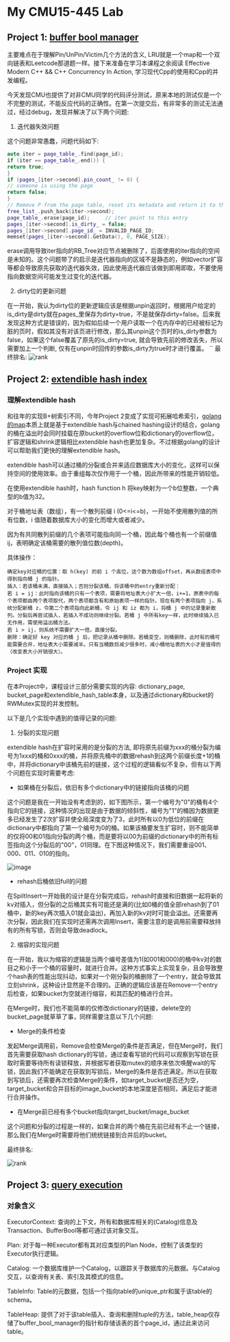 # My CMU15-445 Lab

## Project 1: [buffer bool manager][link1]
[link1]: https://15445.courses.cs.cmu.edu/fall2021/project1/

主要难点在于理解Pin/UnPin/Victim几个方法的含义, LRU就是一个map和一个双向链表和Leetcode那道题一样。接下来准备在学习本课程之余阅读 Effective Modern C++ && C++ Concurrency In Action, 学习现代Cpp的使用和Cpp的并发编程。

今天发现CMU也提供了对非CMU同学的代码评分测试，原来本地的测试仅是一个不完整的测试，不能反应代码的正确性。在第一次提交后，有非常多的测试无法通过，经过debug，发现并解决了以下两个问题:

1. 迭代器失效问题

这个问题非常愚蠢，问题代码如下:
```c++
auto iter = page_table_.find(page_id);
if (iter == page_table_.end()) {
return true;
}
if (pages_[iter->second].pin_count_ != 0) {
// someone is using the page
return false;
}
// Remove P from the page table, reset its metadata and return it to the free list.
free_list_.push_back(iter->second);
page_table_.erase(page_id);     // iter point to this entry
pages_[iter->second].is_dirty_ = false;
pages_[iter->second].page_id_ = INVALID_PAGE_ID;
memset(pages_[iter->second].GetData(), 0, PAGE_SIZE);
```
erase调用导致iter指向的RB_Tree对应节点被删除了，后面使用的iter指向的空间是未知的。这个问题带了的启示是迭代器指向的区域不是静态的，例如vector扩容等都会导致原先获取的迭代器失效，因此使用迭代器应该做到即用即取，不要使用指向数据空间可能发生过变化的迭代器。

2. dirty位的更新问题

在一开始，我认为dirty位的更新逻辑应该是根据unpin返回时，根据用户给定的is_dirty是dirty就在pages_里保存为dirty=true，不是就保存dirty=false。后来我发现这种方式是错误的，因为假如后续一个用户读取一个在内存中的已经被标记为脏的页时，假如其没有对该页进行修改，那么其unpin这个页时的is_dirty参数为false，如果这个false覆盖了原先的is_dirty=true,
就会导致先前的修改丢失，所以需要加上一个判断, 仅有在unpin时回传的参数is_dirty为true时才进行覆盖。
``
最终排名:
![rank](img/p1_1.jpg)


## Project 2: [extendible hash index][link2]

[link2]: https://15445.courses.cs.cmu.edu/fall2021/project2/

### 理解extendible hash

和往年的实现B+树索引不同，今年Project 2变成了实现可拓展哈希索引，[golang的map][link3]本质上就是基于extendible hash与chained hashing设计的结合，golang的桶在溢出时会同时挂载在原bucket的overflow位和dictionary的overflow位，扩容逻辑和shrink逻辑相比extendible hash也更加复杂。不过根据golang的设计可以帮助我们更快的理解extendible hash。

[link3]: https://www.qcrao.com/2019/05/22/dive-into-go-map/

extendible hash可以通过桶的分裂或合并来适应数据库大小的变化，这样可以保持空间的使用效率。由于重组每次仅作用于一个桶，因此所带来的性能开销较低。

在使用extendible hash时，hash function h 将key映射为一个b位整数，一个典型的b值为32。

对于桶地址表（数组），有一个散列前缀 i (0<=i<=b)，一开始不使用散列值的所有位数，i 值随着数据库大小的变化而增大或者减少。

因为有共同散列前缀的几个表项可能指向同一个桶，因此每个桶也有一个前缀值 ij，表明确定该桶需要的散列值位数(depth)。

具体操作：

```
确定key对应桶的位置：取 h(key) 的前 i 个高位，这个数为数组offset，再从数组表项中得到指向桶 j 的指针。
插入：若该桶未满，直接插入；否则分裂该桶，将该桶中的entry重新分配：
若 i = ij：此时指向该桶的只有一个表项，需要将地址表大小扩大一倍，i+=1，原表中的每个表项都由两个表项取代，两个表项都含有和原始表项一样的指针。现在有两个表项指向 j，系统分配新桶 z，令第二个表项指向此新桶，令 ij 和 iz 都为 i，将桶 j 中的记录重新散列。分裂后再尝试插入，若插入不成功则继续分裂。若桶 j 中所有key一样，此时继续插入已无作用，需使用溢出桶方法。
若 i > ij，则系统不需要扩大一倍，直接分裂。
删除：确定好 key 对应的桶 j 后，把记录从桶中删除。若桶变空，则桶删除，此时有的桶可能需要合并，地址表大小需要减半。只有当桶数目减少很多时，减小桶地址表的大小才是值得的（改变表大小开销很大）。
```


### Project 实现

在本Project中，课程设计三部分需要实现的内容: dictionary_page, bucket_page和extendible_hash_table本身，以及通过dictionary和bucket的RWMutex实现的并发控制。

以下是几个实现中遇到的值得记录的问题:

1. 分裂的实现问题

extendible hash在扩容时采用的是分裂的方法, 即将原先前缀为xxx的桶分裂为编号为1xxx的桶和0xxx的桶，并将原先桶中的数据rehash到这两个前缀长度+1的桶中，并将dictionary中该桶先前的链接，这个过程的逻辑看似不复杂，但有以下两个问题在实现时需要考虑:

- 如果桶在分裂后，依旧有多个dictionary中的链接指向该桶的问题

这个问题是我在一开始没有考虑到的，如下图所示，第一个编号为"0"的桶有4个指向它的链接，这种情况的出现是由于数据的倾斜性，编号为"1"的桶因为数据更多已经发生了2次扩容并使全局深度变为了3，此时所有以0为低位的前缀在dictionary中都指向了第一个编号为0的桶。如果该桶要发生扩容时，则不能简单的仅将00和01指向分裂的两个桶，而是要将以00为前缀的dictionary中的所有标签指向这个分裂后的"00"，01同理。在下图这种情况下，我们需要重设001、000、011、010的指向。

![image](img/p2_1.png)

- rehash后桶依旧full的问题

在SpiltInsert一开始我的设计是在分裂完成后，rehash时直接和旧数据一起将新的kv对插入，但分裂的之后桶其实有可能还是满的(比如0桶的值全部rehash到了01桶中，新的key再次插入01就会溢出)，再加入新的kv对时可能会溢出。还需要再次分裂，因此我们在实现时还需再次调用Insert，需要注意的是调用前需要释放持有的所有写锁，否则会导致deadlock。

2. 缩容的实现问题

在一开始，我以为缩容的逻辑是当两个编号差值为1(如001和000)的桶中kv对的数目之和小于一个桶的容量时，就进行合并。这种方式事实上实现复杂，且会导致整个hash表的性能出现抖动，如果对一个刚分裂的桶删除了一个entry，就会导致其立刻shrink，这种设计显然是不合理的。正确的逻辑应该是在Remove一个entry后检查，如果bucket为空就进行缩容，和其匹配的桶进行合并。

在Merge时，我们也不能简单的仅修改dictionary的链接，delete空的bucket_page就草草了事，同样需要注意以下几个问题:

- Merge的条件检查

发起Merge调用前，Remove会检查Merge的条件是否满足，但在Merge时，我们首先需要获取hash dictionary的写锁，通过查看写锁的代码可以观察到写锁在获取时需要等待所有读锁释放，并根据写者获取mutex的顺序来依次唤醒wait的写锁，因此我们不能确定在获取到写锁后，Merge的条件是否还满足。所以在获取到写锁后，还需要再次检查Merge的条件，如target_bucket是否还为空，target_bucket和合并目标的image_bucket的本地深度是否相同，满足后才能进行合并操作。

- 在Merge前已经有多个bucket指向target_bucket/image_bucket

这个问题和分裂的过程是一样的，如果合并的两个桶在先前已经有不止一个链接，那么我们在Merge时需要将他们统统链接到合并后的bucket。

最终排名:

![rank](img/p2_2.jpg)

## Project 3: [query execution][link3]

[link3]: https://15445.courses.cs.cmu.edu/fall2021/project3/

### 对象含义

ExecutorContext: 查询的上下文，所有和数据库相关的(Catalog)信息及Transaction、BufferBool等都可通过该对象交互。

Plan: 对于每一种Executor都有其对应类型的Plan Node，控制了该类型的Executor执行逻辑。

Catalog: 一个数据库维护一个Catalog，以跟踪关于数据库的元数据。与Catalog交互，以查询有关表、索引及其模式的信息。

TableInfo: Table的元数据，包括一个指向table的unique_ptr和属于该table的schema。

TableHeap: 提供了对于该table插入、查询和删除tuple的方法，table_heap仅存储了buffer_bool_manager的指针和存储该表的首个page_id，通过此来访问table。
